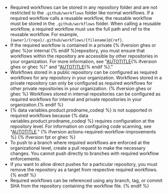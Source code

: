 * Required workflows can be stored in any repository folder and are not restricted to the `.github/workflows` folder like normal workflows. If a required workflow calls a reusable workflow, the reusable workflow must be stored in the `.github/workflows` folder. When calling a reusable workflow, a required workflow must use the full path and ref to the reusable workflow. For example, `{owner}/{repo}/.github/workflows/{filename}@{ref}`.
* If the required workflow is contained in a private {% ifversion ghes or ghec %}or internal {% endif %}repository, you must ensure that workflows within the repository are accessible by other repositories in your organization. For more information, see "[AUTOTITLE](/repositories/managing-your-repositorys-settings-and-features/enabling-features-for-your-repository/managing-github-actions-settings-for-a-repository#managing-access-for-a-private-repository){% ifversion ghes or ghec %}" and "[AUTOTITLE](/repositories/managing-your-repositorys-settings-and-features/enabling-features-for-your-repository/managing-github-actions-settings-for-a-repository#allowing-access-to-components-in-an-internal-repository){% endif %}."
* Workflows stored in a public repository can be configured as required workflows for any repository in your organization. Workflows stored in a private repository can only be configured as required workflows for other private repositories in your organization. {% ifversion ghes or ghec %} Workflows stored in internal repositories can be configured as required workflows for internal and private repositories in your organization.{% endif %}
* {% data variables.product.prodname_codeql %} is not supported in required workflows because {% data variables.product.prodname_codeql %} requires configuration at the repository level. For information on configuring code scanning, see "[AUTOTITLE](/code-security/code-scanning/creating-an-advanced-setup-for-code-scanning/configuring-advanced-setup-for-code-scanning)."
{% ifversion actions-required-workflow-improvements %}
{% ifversion fpt or ghec %}
* To push to a branch where required workflows are enforced at the organizational level, create a pull request to make the necessary changes. You cannot push directly to branches with required workflow enforcements.
* If you want to allow direct pushes for a particular repository, you must remove the repository as a target from respective required workflows.
{% endif %}
* Required workflows can be referenced using any branch, tag, or commit SHA from the repository containing the workflow file.
{% endif %}
